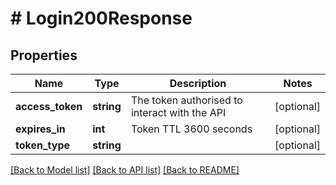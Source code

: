 # # Login200Response

## Properties

Name | Type | Description | Notes
------------ | ------------- | ------------- | -------------
**access_token** | **string** | The token authorised to interact with the API | [optional]
**expires_in** | **int** | Token TTL 3600 seconds | [optional]
**token_type** | **string** |  | [optional]

[[Back to Model list]](../../README.md#models) [[Back to API list]](../../README.md#endpoints) [[Back to README]](../../README.md)

